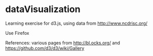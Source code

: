 # dataVisualization

Learning exercise for d3.js, using data from http://www.ncdrisc.org/

Use Firefox

References:
various pages from http://bl.ocks.org/ and https://github.com/d3/d3/wiki/Gallery
